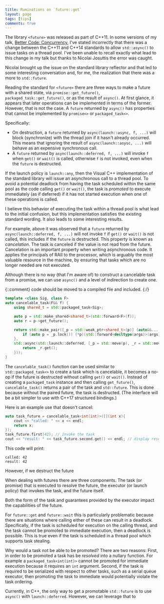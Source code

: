 ```yaml
---
title: Ruminations on `future::get`
layout: page
tags: [tips]
comments: true
---
```


The library `<future>` was released as part of C++11. In some versions of my talk, [Better Code: Concurrency](https://www.youtube.com/watch?v=QIHy8pXbneI), I've stated incorrectly that there was a change between the C++11 and C++14 standards to allow `std::async()` to issue tasks on a thread pool. I've been unable to recall exactly what lead to this change in my talk but thanks to Nicolai Josuttis the error was caught.

Nicolai brought up the issue on the standard library reflector and that led to some interesting conversation and, for me, the realization that there was a more to `std::future`.

Reading the standard for `<future>` there are three ways to make a future with a shared state, via `promise::get_future()`, `packaged_task::get_future()`, or as the result of `async()`. At first glance, it appears that later operations can be implemented in terms of the former. However, that is not the case. A `future` returned by `async()` has properties that cannot be implemented by `promise<>` or `packaged_task<>`.

Specifically:
- On destruction, a `future` returned by `async(launch::async, f, ...)` will block (synchronize) with the thread join if it hasn't already occurred. This means that ignoring the result of `async(launch::asysc, ...)` will behave as an expensive synchronous call.
- A `future` returned by `async(launch::deferred, f, ...)` will invoke `f` when `get()` or `wait()` is called, otherwise `f` is not invoked, even when the `future` is destructed.

If the launch policy is `launch::any`, then the Visual C++ implementation of the standard library will issue an asynchronous call to a thread pool. To avoid a potential deadlock from having the task scheduled within the same pool as the code calling `get()` or `wait()`, the task is _promoted_ to execute immediately (as if deferred) if it has not started execution when one of these operations is called.

I believe this behavior of executing the task within a thread pool is what lead to the initial confusion, but this implementation satisfies the existing standard wording. It also leads to some interesting results.

For example, above it was observed that a `future` returned by `async(launch::deferred, f, ...)` will not invoke `f` if `get()` or `wait()` is not called, this includes if the `future` is destructed. This property is known as _cancelation_. The task is canceled if the value is not read from the future. Cancelation is an important property when writing asynchronous code. It applies the principals of RAII to the processor, which is arguably the most valuable resource in the machine, by ensuring that tasks which are no longer needed are not executed.

Although there is no way (that I'm aware of) to construct a cancelable task from a promise, we can use `async()` and a level of indirection to create one.

{::comment} code should be moved to a compiled file and included. {:/}
```cpp
template <class Sig, class F>
auto cancelable_task(F&& f) {
    using shared_t = std::packaged_task<Sig>;

    auto p = std::make_shared<shared_t>(std::forward<F>(f));
    auto r = p->get_future();

    return std::make_pair([_p = std::weak_ptr<shared_t>(p)] (auto&&... args) {
        if (auto p = _p.lock()) (*p)(std::forward<decltype(args)>(args)...);
    },
    std::async(std::launch::deferred, [_p = std::move(p), _r = std::move(r)] () mutable {
        return _r.get();
    }));
}
```

The `cancelable_task()` function can be used similar to `std::packaged_task<>` to create a task which is cancelable, it becomes a no-op if the future is destructed without calling `get()` or `wait()`. Instead of creating a `packaged_task` instance and then calling `get_future()`, `cancelable_task()` returns a pair of the task and `std::future`. This is done because without the paired future, the task is destructed. (The interface will be a bit simpler to use with C++17 structured bindings.)

Here is an example use that doesn't cancel:

```cpp
auto task_future = cancelable_task<int(int)>([](int x){
	cout << "called: " << x << endl;
	return x;
});
task_future.first(42); // invoke the task
cout << "result: " << task_future.second.get() << endl; // display result
```

This code will print:

```
called: 42
result: 42
```

However, if we destruct the future

When dealing with futures there are three components. The task (or promise) that is executed to resolve the future, the executor (or launch policy) that invokes the task, and the future itself.

Both the form of the task and guarantees provided by the executor impact the capabilities of the future. 

For `future::get` and `future::wait` this is particularly problematic because there are situations where calling either of these can result in a deadlock. Specifically, if the task is scheduled for execution on the calling thread, and the task cannot be promoted to immediate execution, then a deadlock is possible. This is true even if the task is scheduled in a thread pool which supports task stealing.

Why would a task not be able to be promoted? There are two reasons: First, in order to be promoted a task has be _resolved_ into a nullary function. For example a `packaged_task<int(int)>` cannot be promoted for immediate execution because it requires an `int` argument. Second, if the task is required to be serialized with respect to other tasks, such as a serial queue executor, then promoting the task to immediate would potentially violate the task ordering.

Currently, in C++, the only way to get a promotable `std::future` is to use `async()` with `launch::deferred`. However, we can leverage that to 
